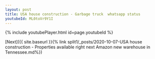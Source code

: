 ```yaml
---
layout: post
title: USA house construction - Garbage truck  whatsapp status
youtubeId: ML0toVr9Y1I
---
```


{% include youtubePlayer.html id=page.youtubeId %}

[Next]({{ site.baseurl }}{% link split1/_posts/2020-10-07-USA house construction - Properties available right next Amazon new warehouse in Tennessee.md%})
